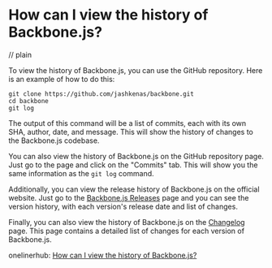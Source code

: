 # How can I view the history of Backbone.js?
// plain

To view the history of Backbone.js, you can use the GitHub repository. Here is an example of how to do this:

```
git clone https://github.com/jashkenas/backbone.git
cd backbone
git log
```

The output of this command will be a list of commits, each with its own SHA, author, date, and message. This will show the history of changes to the Backbone.js codebase.

You can also view the history of Backbone.js on the GitHub repository page. Just go to the page and click on the "Commits" tab. This will show you the same information as the `git log` command.

Additionally, you can view the release history of Backbone.js on the official website. Just go to the [Backbone.js Releases](http://backbonejs.org/#releases) page and you can see the version history, with each version's release date and list of changes.

Finally, you can also view the history of Backbone.js on the [Changelog](https://github.com/jashkenas/backbone/blob/master/CHANGELOG.md) page. This page contains a detailed list of changes for each version of Backbone.js.

onelinerhub: [How can I view the history of Backbone.js?](https://onelinerhub.com/backbone.js/how-can-i-view-the-history-of-backbone-js)